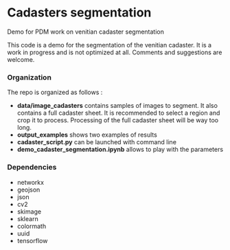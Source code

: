 # Cadasters segmentation
Demo for PDM work on venitian cadaster segmentation

This code is a demo for the segmentation of the venitian cadaster. It is a work in progress and is not optimized at all. Comments and suggestions are welcome.

### Organization
The repo is organized as follows :
* __data/image_cadasters__ contains samples of images to segment. It also contains a full cadaster sheet. It is recommended to select a region and crop it to process. Processing of the full cadaster sheet will be way too long.
* __output_examples__ shows two examples of results
* __cadaster_script.py__ can be launched with command line
* __demo_cadaster_segmentation.ipynb__ allows to play with the parameters

### Dependencies
* networkx 
* geojson
* json
* cv2
* skimage
* sklearn
* colormath
* uuid
* tensorflow

